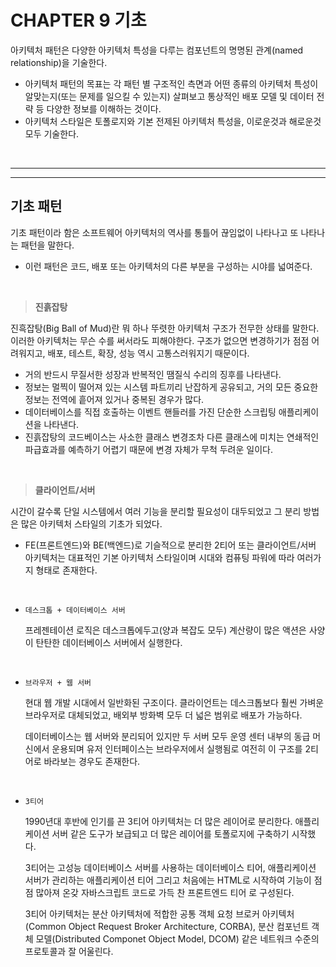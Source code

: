 #  **CHAPTER 9 기초**

아키텍처 패턴은 다양한 아키텍처 특성을 다루는 컴포넌트의 명명된 관계(named relationship)을 기술한다. 

- 아키텍처 패턴의 목표는 각 패턴 별 구조적인 측면과 어떤 종류의 아키텍처 특성이 알맞는지(또는 문제를 일으킬 수 있는지) 살펴보고 통상적인 배포 모델 및 데이터 전략 등 다양한 정보를 이해하는 것이다.
- 아키텍처 스타일은 토폴로지와 기본 전제된 아키텍처 특성을, 이로운것과 해로운것 모두 기술한다.

<br><hr><hr>

## **기초 패턴**

기초 패턴이라 함은 소프트웨어 아키텍처의 역사를 통틀어 끊임없이 나타나고 또 나타나는 패턴을 말한다.

- 이런 패턴은 코드, 배포 또는 아키텍처의 다른 부분을 구성하는 시야를 넓여준다.

<br>

> **진흙잡탕**

진흑잡탕(Big Ball of Mud)란 뭐 하나 뚜렷한 아키텍처 구조가 전무한 상태를 말한다. 이러한 아키텍처는 무슨 수를 써서라도 피해야한다. 구조가 없으면 변경하기가 점점 어려워지고, 배포, 테스트, 확장, 성능 역시 고통스러워지기 때문이다.

- 거의 반드시 무질서한 성장과 반복적인 땜질식 수리의 징후를 나타낸다.
- 정보는 멀찍이 떨어져 있는 시스템 파트끼리 난잡하게 공유되고, 거의 모든 중요한 정보는 전역에 흩어져 있거나 중복된 경우가 많다.
- 데이터베이스를 직접 호출하는 이벤트 핸들러를 가진 단순한 스크립팅 애플리케이션을 나타낸다.
- 진흙잡탕의 코드베이스는 사소한 클래스 변경조차 다른 클래스에 미치는 연쇄적인 파급효과를 예측하기 어렵기 때문에 변경 자체가 무척 두려운 일이다.

<br>

> **클라이언트/서버**

시간이 갈수록 단일 시스템에서 여러 기능을 분리할 필요성이 대두되었고 그 분리 방법은 많은 아키텍처 스타일의 기초가 되었다.

- FE(프론트엔드)와 BE(백엔드)로 기슬적으로 분리한 2티어 또는 클라이언트/서버 아키텍처는 대표적인 기본 아키텍처 스타일이며 시대와 컴퓨팅 파워에 따라 여러가지 형태로 존재한다.

<br>

- `데스크톱 + 데이터베이스 서버`

    프레젠테이션 로직은 데스크톱에두고(양과 복잡도 모두) 계산량이 많은 액션은 사양이 탄탄한 데이터베이스 서버에서 실행한다.

<br>

- `브라우저 + 웹 서버`

    현대 웹 개발 시대에서 일반화된 구조이다. 클라이언트는 데스크톱보다 훨씬 가벼운 브라우저로 대체되었고, 배외부 방화벽 모두 더 넓은 범위로 배포가 가능하다.

    데이터베이스는 웹 서버와 분리되어 있지만 두 서버 모두 운영 센터 내부의 동급 머신에서 운용되며 유저 인터페이스는 브라우저에서 실행됨로 여전히 이 구조를 2티어로 바라보는 경우도 존재한다.

<br>

- `3티어`

    1990년대 후반에 인기를 끈 3티어 아키텍처는 더 많은 레이어로 분리한다. 애플리케이션 서버 같은 도구가 보급되고 더 많은 레이어를 토폴로지에 구축하기 시작했다.

    3티어는 고성능 데이터베이스 서버를 사용하는 데이터베이스 티어, 애플리케이션 서버가 관리하는 애플리케이션 티어 그리고 처음에는 HTML로 시작하여 기능이 점점 많아져 온갖 자바스크립트 코드로 가득 찬 프론트엔드 티어 로 구성된다.

    3티어 아키텍처는 분산 아키텍처에 적합한 공통 객체 요청 브로커 아키텍처(Common Object Request Broker Architecture, CORBA), 분산 컴포넌트 객체 모델(Distributed Componet Object Model, DCOM) 같은 네트워크 수준의 프로토콜과 잘 어울린다.